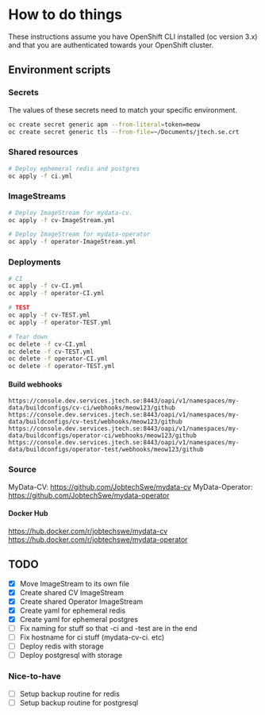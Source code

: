 # How to do things

These instructions assume you have OpenShift CLI installed (oc version 3.x) and that you are authenticated towards your OpenShift cluster.

## Environment scripts

### Secrets

The values of these secrets need to match your specific environment.

```bash
oc create secret generic apm --from-literal=token=meow
oc create secret generic tls --from-file=~/Documents/jtech.se.crt
```

### Shared resources

```bash
# Deploy ephemeral redis and postgres
oc apply -f ci.yml
```

### ImageStreams

```bash
# Deploy ImageStream for mydata-cv.
oc apply -f cv-ImageStream.yml

# Deploy ImageStream for mydata-operator
oc apply -f operator-ImageStream.yml
```

### Deployments

```bash
# CI
oc apply -f cv-CI.yml
oc apply -f operator-CI.yml

# TEST
oc apply -f cv-TEST.yml
oc apply -f operator-TEST.yml

# Tear down
oc delete -f cv-CI.yml
oc delete -f cv-TEST.yml
oc delete -f operator-CI.yml
oc delete -f operator-TEST.yml
```

#### Build webhooks

`https://console.dev.services.jtech.se:8443/oapi/v1/namespaces/my-data/buildconfigs/cv-ci/webhooks/meow123/github`
`https://console.dev.services.jtech.se:8443/oapi/v1/namespaces/my-data/buildconfigs/cv-test/webhooks/meow123/github`
`https://console.dev.services.jtech.se:8443/oapi/v1/namespaces/my-data/buildconfigs/operator-ci/webhooks/meow123/github`
`https://console.dev.services.jtech.se:8443/oapi/v1/namespaces/my-data/buildconfigs/operator-test/webhooks/meow123/github`

### Source

MyData-CV: https://github.com/JobtechSwe/mydata-cv
MyData-Operator: https://github.com/JobtechSwe/mydata-operator

#### Docker Hub

https://hub.docker.com/r/jobtechswe/mydata-cv
https://hub.docker.com/r/jobtechswe/mydata-operator

## TODO

- [x] Move ImageStream to its own file
- [x] Create shared CV ImageStream
- [x] Create shared Operator ImageStream
- [x] Create yaml for ephemeral redis
- [x] Create yaml for ephemeral postgres
- [ ] Fix naming for stuff so that -ci and -test are in the end
- [ ] Fix hostname for ci stuff (mydata-cv-ci. etc)
- [ ] Deploy redis with storage
- [ ] Deploy postgresql with storage

### Nice-to-have

- [ ] Setup backup routine for redis
- [ ] Setup backup routine for postgresql
